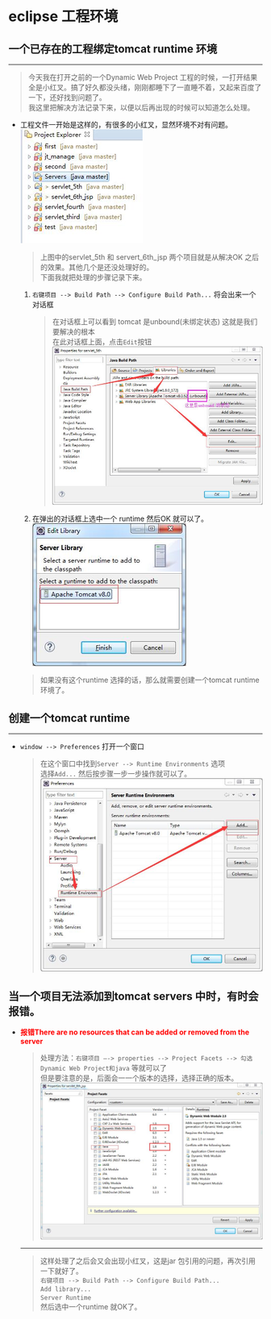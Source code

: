 # eclipse 工程环境





## 一个已存在的工程绑定tomcat runtime 环境
----------------------
> 今天我在打开之前的一个Dynamic Web Project 工程的时候，一打开结果全是小红叉。搞了好久都没头绪，刚刚都睡下了一直睡不着，又起来百度了一下，还好找到问题了。<br >
> 我这里把解决方法记录下来，以便以后再出现的时候可以知道怎么处理。<br>

- 工程文件一开始是这样的，有很多的小红叉，显然环境不对有问题。<br>
    ![Alt Text](./img/tomcat_servers.jpg)
    > 上图中的servlet_5th 和 servert_6th_jsp 两个项目就是从解决OK 之后的效果。其他几个是还没处理好的。<br>
    > 下面我就把处理的步骤记录下来。<br>
    1. `右键项目 --> Build Path --> Configure Build Path...` 将会出来一个对话框
        > 在对话框上可以看到 tomcat 是unbound(未绑定状态) 这就是我们要解决的根本<br>
        > 在此对话框上面，点击`Edit`按钮<br>
        ![Alt Text](./img/build_path.jpg)
    2. 在弹出的对话框上选中一个 runtime 然后OK 就可以了。<br>
        ![Alt Text](./img/runtime.jpg)
    > 如果没有这个runtime 选择的话，那么就需要创建一个tomcat runtime 环境了。

## 创建一个tomcat runtime
----
- `window --> Preferences` 打开一个窗口
    > 在这个窗口中找到`Server --> Runtime Environments` 选项<br>
    > 选择`Add...` 然后按步骤一步一步操作就可以了。
    ![Alt Text](./img/tomcat_runtime_env.jpg)
        
## 当一个项目无法添加到tomcat servers 中时，有时会报错。
- **<span style="color:red">报错There are no resources that can be added or removed from the server</span>**
    > 处理方法：`右键项目 —-> properties --> Project Facets --> 勾选Dynamic Web Project和java` 等就可以了<br>
    > 但是要注意的是，后面会一一个版本的选择，选择正确的版本。<br>
    ![Alt Test](./img/facets.jpg)
    ------
    > 这样处理了之后会又会出现小红叉，这是jar 包引用的问题，再次引用一下就好了。<br>
    > `右键项目 --> Build Path --> Configure Build Path...`<br>
    > `Add library...`<br>
    > `Server Runtime` <br>
    > 然后选中一个runtime 就OK了。



